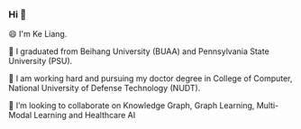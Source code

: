 ### Hi 👋

😄 I'm Ke Liang.

🔭 I graduated from Beihang University (BUAA) and Pennsylvania State University (PSU). 

🌱 I am working hard and pursuing my doctor degree in College of Computer, National University of Defense Technology (NUDT). 

👯 I’m looking to collaborate on Knowledge Graph, Graph Learning, Multi-Modal Learning and Healthcare AI 

<!--   <center> 
      <img align="center" src="https://github-readme-stats.vercel.app/api?username=LIANGKE23" />
  </center> -->
<!--
**LIANGKE23/LIANGKE23** is a ✨ _special_ ✨ repository because its `README.md` (this file) appears on your GitHub profile.

Here are some ideas to get you started:

- 🔭 I’m currently working on ...
- 🌱 I’m currently learning ...
- 👯 I’m looking to collaborate on ...
- 🤔 I’m looking for help with ...
- 💬 Ask me about ...
- 📫 How to reach me: ...
- 😄 Pronouns: ...
- ⚡ Fun fact: ...
-->
